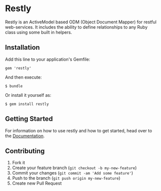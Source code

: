# Restly

Restly is an ActiveModel based ODM (Object Document Mapper) for restful web-services. It includes the ability to define relationships to any Ruby class using some built in helpers.

## Installation

Add this line to your application's Gemfile:

    gem 'restly'

And then execute:

    $ bundle

Or install it yourself as:

    $ gem install restly

## Getting Started
For information on how to use restly and how to get started, head over to the [Documentation](http://jwaldrip.github.com/restly).

## Contributing

1. Fork it
2. Create your feature branch (`git checkout -b my-new-feature`)
3. Commit your changes (`git commit -am 'Add some feature'`)
4. Push to the branch (`git push origin my-new-feature`)
5. Create new Pull Request
